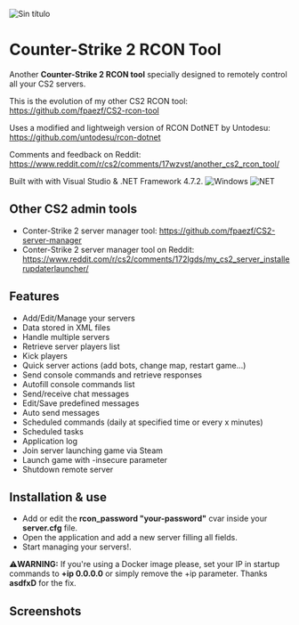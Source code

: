 ![Sin título](https://github.com/fpaezf/CS2-RCON-Tool-V2/assets/28062918/b9be003d-13b4-4a12-b1eb-a1bfc696febc)

# Counter-Strike 2 RCON Tool
Another **Counter-Strike 2 RCON tool** specially designed to remotely control all your CS2 servers.

This is the evolution of my other CS2 RCON tool: https://github.com/fpaezf/CS2-rcon-tool

Uses a modified and lightweigh version of RCON DotNET by Untodesu: https://github.com/untodesu/rcon-dotnet

Comments and feedback on Reddit: https://www.reddit.com/r/cs2/comments/17wzvst/another_cs2_rcon_tool/

Built with with Visual Studio &amp; .NET Framework 4.7.2.
<img alt="Windows" src="https://img.shields.io/badge/-Windows-0078D6?style=flat&logo=windows&logoColor=white"/> <img alt="NET" src="https://img.shields.io/badge/-Visual%20Basic-blue?style=flat&logo=.net&logoColor=white"/>

## Other CS2 admin tools
- Conter-Strike 2 server manager tool: https://github.com/fpaezf/CS2-server-manager
- Conter-Strike 2 server manager tool on Reddit: https://www.reddit.com/r/cs2/comments/172lgds/my_cs2_server_installerupdaterlauncher/
  
## Features
- Add/Edit/Manage your servers
- Data stored in XML files
- Handle multiple servers
- Retrieve server players list
- Kick players
- Quick server actions (add bots, change map, restart game...)
- Send console commands and retrieve responses
- Autofill console commands list
- Send/receive chat messages
- Edit/Save predefined messages
- Auto send messages
- Scheduled commands (daily at specified time or every x minutes)
- Scheduled tasks
- Application log
- Join server launching game via Steam
- Launch game with -insecure parameter
- Shutdown remote server

## Installation & use
- Add or edit the **rcon_password "your-password"** cvar inside your **server.cfg** file.
- Open the application and add a new server filling all fields.
- Start managing your servers!.
  
⚠️**WARNING:** If you're using a Docker image please, set your IP in startup commands to **+ip 0.0.0.0** or simply remove the +ip parameter. Thanks **asdfxD** for the fix.

## Screenshots

